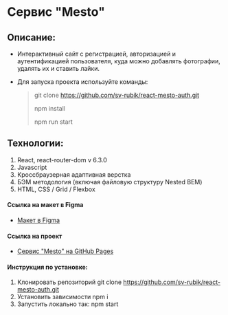 # Сервис "Mesto"

## Описание:
* Интерактивный сайт с регистрацией, авторизацией и аутентификацией пользователя, 
куда можно добавлять фотографии, удалять их и ставить лайки.
 
* Для запуска проекта используйте команды:
  > git clone https://github.com/sv-rubik/react-mesto-auth.git
  >
  > npm install
  > 
  > npm run start

## Технологии:
1. React, react-router-dom v 6.3.0
2. Javascript
3. Кроссбраузерная адаптивная верстка
4. БЭМ методология (включая файловую структуру Nested BEM)
5. HTML, CSS / Grid / Flexbox

#### Ссылка на макет в Figma
* [Макет в Figma](https://www.figma.com/file/2cn9N9jSkmxD84oJik7xL7/JavaScript.-Sprint-4?node-id=0%3A1)

#### Ссылка на проект
* [Сервис "Mesto" на GitHub Pages](https://sv-rubik.github.io/mesto-react-auth/)

#### Инструкция по установке:
1. Клонировать репозиторий git clone https://github.com/sv-rubik/react-mesto-auth.git
2. Установить зависимости npm i
3. Запустить локально так: npm start
